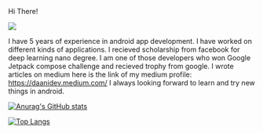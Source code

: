 Hi There! 

![](https://komarev.com/ghpvc/?username=DaaniDev)

I have 5 years of experience in android app development.
I have worked on different kinds of applications.
I recieved scholarship from facebook for deep learning nano degree.
I am one of those developers who won Google Jetpack compose challenge and recieved trophy from google.
I wrote articles on medium here is the link of my medium profile: https://daanidev.medium.com/
I always looking forward to learn and try new things in android.

[![Anurag's GitHub stats](https://github-readme-stats.vercel.app/api?username=DaaniDev)](https://github.com/DaaniDev/github-readme-stats)

[![Top Langs](https://github-readme-stats.vercel.app/api/top-langs/?username=DaaniDev&layout=compact)](https://github.com/DaaniDev/github-readme-stats)
<!--
**DaaniDev/DaaniDev** is a ✨ _special_ ✨ repository because its `README.md` (this file) appears on your GitHub profile.

Here are some ideas to get you started:

- 🔭 I’m currently working on ...
- 🌱 I’m currently learning ...
- 👯 I’m looking to collaborate on ...
- 🤔 I’m looking for help with ...
- 💬 Ask me about ...
- 📫 How to reach me: ...
- 😄 Pronouns: ...
- ⚡ Fun fact: ...
-->
